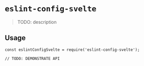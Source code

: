 # `eslint-config-svelte`

> TODO: description

## Usage

```
const eslintConfigSvelte = require('eslint-config-svelte');

// TODO: DEMONSTRATE API
```
